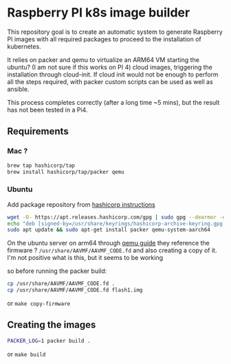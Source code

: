 

# Raspberry PI k8s image builder
This repository goal is to create an automatic system to generate Raspberry PI images with all required packages
to proceed to the installation of kubernetes.

It relies on packer and qemu to virtualize an ARM64 VM starting the ubuntu? (I am not sure if this works on PI 4) cloud images,
triggering the installation through cloud-init. If cloud init would not be enough to perform all the steps required, with packer custom 
scripts can be used as well as ansible.

This process completes correctly (after a long time ~5 mins), but the result has not been tested in a Pi4.


## Requirements


### Mac ?
```bash
brew tap hashicorp/tap
brew install hashicorp/tap/packer qemu
```

### Ubuntu
Add package repository from [hashicorp instructions](https://developer.hashicorp.com/packer/downloads?product_intent=packer)

```bash
wget -O- https://apt.releases.hashicorp.com/gpg | sudo gpg --dearmor -o /usr/share/keyrings/hashicorp-archive-keyring.gpg
echo "deb [signed-by=/usr/share/keyrings/hashicorp-archive-keyring.gpg] https://apt.releases.hashicorp.com $(lsb_release -cs) main" | sudo tee /etc/apt/sources.list.d/hashicorp.list
sudo apt update && sudo apt-get install packer qemu-system-aarch64
```

On the ubuntu server on arm64 through [qemu guide](https://wiki.ubuntu.com/ARM64/QEMU#:~:text=Ubuntu%2Farm64%20can%20run%20inside,you%20have%20an%20arm64%20host) they reference the firmware ?
`/usr/share/AAVMF/AAVMF_CODE.fd` and also creating a copy of it. I'm not positive what is this, but it seems to be working

so before running the packer build:
```bash
cp /usr/share/AAVMF/AAVMF_CODE.fd .
cp /usr/share/AAVMF/AAVMF_CODE.fd flash1.img
```

or `make copy-firmware`

## Creating the images 
```bash
PACKER_LOG=1 packer build .
```

or `make build`